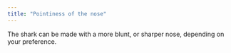 ```yaml
---
title: "Pointiness of the nose"
---
```


The shark can be made with a more blunt, or sharper nose,
depending on your preference.




